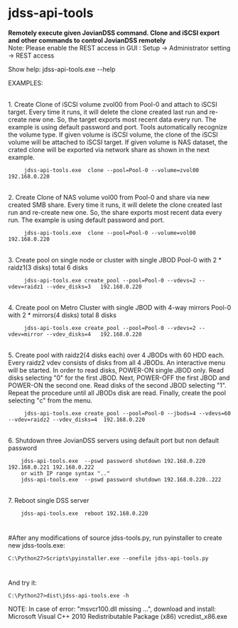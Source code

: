 
# jdss-api-tools

<b>Remotely execute given JovianDSS command. Clone and iSCSI export and other commands to control JovianDSS remotely</b>
<br>Note:
Please enable the REST access in GUI :
Setup -> Administrator setting -> REST access
<br>

Show help:
	jdss-api-tools.exe --help

EXAMPLES:

<br>1. Create Clone of iSCSI volume zvol00 from Pool-0 and attach to iSCSI target.
     Every time it runs, it will delete the clone created last run and re-create new one.
     So, the target exports most recent data every run.
     The example is using default password and port.
     Tools automatically recognize the volume type. If given volume is iSCSI volume,
     the clone of the iSCSI volume will be attached to iSCSI target.
     If given volume is NAS dataset, the crated clone will be exported via network share
     as shown in the next example.

		 jdss-api-tools.exe  clone --pool=Pool-0 --volume=zvol00  192.168.0.220

<br>2. Create Clone of NAS volume vol00 from Pool-0 and share via new created SMB share.
     Every time it runs, it will delete the clone created last run and re-create new one.
     So, the share  exports most recent data every run.
     The example is using default password and port.

		 jdss-api-tools.exe  clone --pool=Pool-0 --volume=vol00  192.168.0.220

<br>3. Create pool on single node or cluster with single JBOD
     Pool-0 with 2 * raidz1(3 disks) total 6 disks

		 jdss-api-tools.exe create_pool --pool=Pool-0 --vdevs=2 --vdev=raidz1 --vdev_disks=3   192.168.0.220

<br>4. Create pool on Metro Cluster with single JBOD with 4-way mirrors
     Pool-0 with 2 * mirrors(4 disks) total 8 disks

		 jdss-api-tools.exe create_pool --pool=Pool-0 --vdevs=2 --vdev=mirror --vdev_disks=4   192.168.0.220

<br>5. Create pool with raidz2(4 disks each) over 4 JBODs with 60 HDD each.
     Every raidz2 vdev consists of disks from all 4 JBODs. An interactive menu will be started.
     In order to read disks, POWER-ON single JBOD only. Read disks selecting "0" for the first JBOD.
     Next, POWER-OFF the first JBOD and POWER-ON the second one. Read disks of the second JBOD selecting "1".
     Repeat the procedure until all JBODs disk are read. Finally, create the pool selecting "c" from the menu.

		 jdss-api-tools.exe create_pool --pool=Pool-0 --jbods=4 --vdevs=60 --vdev=raidz2 --vdev_disks=4  192.168.0.220

<br>6. Shutdown three JovianDSS servers using default port but non default password

		jdss-api-tools.exe  --pswd password shutdown 192.168.0.220 192.168.0.221 192.168.0.222
		or with IP range syntax ".."
		jdss-api-tools.exe  --pswd password shutdown 192.168.0.220..222

<br>7. Reboot single DSS server

		jdss-api-tools.exe  reboot 192.168.0.220

#
#After any modifications of source jdss-tools.py, run pyinstaller to create new jdss-tools.exe:

	C:\Python27>Scripts\pyinstaller.exe --onefile jdss-api-tools.py
#
And try it:

	C:\Python27>dist\jdss-api-tools.exe -h
NOTE:
In case of error: "msvcr100.dll missing ...",
download and install: Microsoft Visual C++ 2010 Redistributable Package (x86) vcredist_x86.exe

